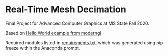# Real-Time Mesh Decimation
Final Project for Advanced Computer Graphics at MS State Fall 2020. 

Based on [Hello World example from moderngl](https://github.com/moderngl/moderngl/tree/master/examples)


Required modules listed in [requirements.txt](https://github.com/daltonrpruitt/realtime_mesh_decimation/blob/master/requirements.txt), which was generated using pip freeze within the Anaconda prompt. 

